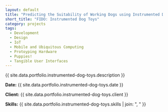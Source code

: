 ```yaml
---
layout: default
title: "Predicting the Suitability of Working Dogs using Instrumented Dog Toys"
short_title: "FIDO: Instrumented Dog Toys"
category: projects
tags:
  - Development
  - Design
  - IoT
  - Mobile and Ubiquitous Computing
  - Protoyping Hardware
  - Puppies!
  - Tangible User Interfaces
---
```


{{ site.data.portfolio.instrumented-dog-toys.description }}

**Date:** {{ site.data.portfolio.instrumented-dog-toys.date }}

**Client:** {{ site.data.portfolio.instrumented-dog-toys.client }}

**Skills:** {{ site.data.portfolio.instrumented-dog-toys.skills | join: ", " }}
